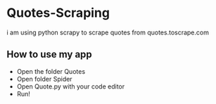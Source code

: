 # Quotes-Scraping
i am using python scrapy to scrape quotes from quotes.toscrape.com
## How to use my app
- Open the folder Quotes 
- Open folder Spider
- Open Quote.py with your code editor
- Run!
